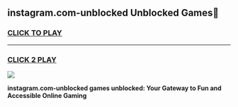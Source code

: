 
## instagram.com-unblocked Unblocked Games👋
<h3>
<a href="https://news.freeplayer.one?title=instagram.com-unblocked&ref=16F">CLICK TO PLAY</a></h3>
<hr>

<h3>
<a href="https://news.freeplayer.one?title=instagram.com-unblocked&ref=16F">CLICK 2 PLAY</a>
  
</h3>

<a href="https://news.freeplayer.one?title=instagram.com-unblocked&ref=16F/"><img src="https://clearcache.store/games.png"></a>


**instagram.com-unblocked games unblocked: Your Gateway to Fun and Accessible Online Gaming**

